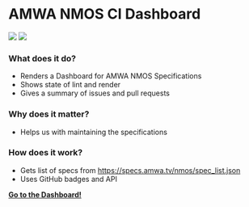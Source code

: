# AMWA NMOS CI Dashboard

<a href="https://github.com/AMWA-TV/nmos/actions?query=workflow%3ALint"><img src="https://github.com/AMWA-TV/nmos/workflows/Lint/badge.svg"/></a> 
<a href="https://github.com/AMWA-TV/nmos/actions?query=workflow%3ARender"><img src="https://github.com/AMWA-TV/nmos/workflows/Render/badge.svg"/></a> 

<!-- INTRO-START -->

### What does it do?

- Renders a Dashboard for AMWA NMOS Specifications
- Shows state of lint and render
- Gives a summary of issues and pull requests

### Why does it matter?

- Helps us with maintaining the specifications

### How does it work?

- Gets list of specs from <https://specs.amwa.tv/nmos/spec_list.json> 
- Uses GitHub badges and API

**[Go to the Dashboard!](https://specs.amwa.tv/nmos-dashboard/dashboard.html)**

<!-- INTRO-END -->
